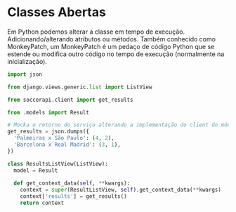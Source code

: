 # Classes Abertas

Em Python podemos alterar a classe em tempo de execução. Adicionando/alterando atributos ou métodos. Também conhecido como MonkeyPatch, um MonkeyPatch é um pedaço de código Python que se estende ou modifica outro código no tempo de execução (normalmente na inicialização).

```python
import json

from django.views.generic.list import ListView

from soccerapi.client import get_results

from .models import Result

# Mocka o retorno do serviço alterando a implementação do client do módulo
get_results = json.dumps({
  'Palmeiras x São Paulo': (4, 2),
  'Barcelona x Real Madrid': (3, 1),
})

class ResultsListView(ListView):
  model = Result
  
  def get_context_data(self, **kwargs):
    context = super(ResultListView, self).get_context_data(**kwargs)
    context['results'] = get_results()
    return context
```